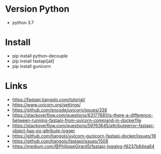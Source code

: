 
# Version Python
* python 3.7

# Install
* pip install python-decouple
* pip install fastapi[all]
* pip install gunicorn

# Links
* https://fastapi.tiangolo.com/tutorial/
* https://www.uvicorn.org/settings/
* https://github.com/encode/uvicorn/issues/338
* https://stackoverflow.com/questions/63177681/is-there-a-difference-between-running-fastapi-from-uvicorn-command-in-dockerfile
* https://stackoverflow.com/questions/59763645/attributeerror-fastapi-object-has-no-attribute-logger
* https://github.com/tiangolo/uvicorn-gunicorn-fastapi-docker/issues/19
* https://github.com/tiangolo/fastapi/issues/1508
* https://medium.com/@PhilippeGirard5/fastapi-logging-f6237b84ea64
